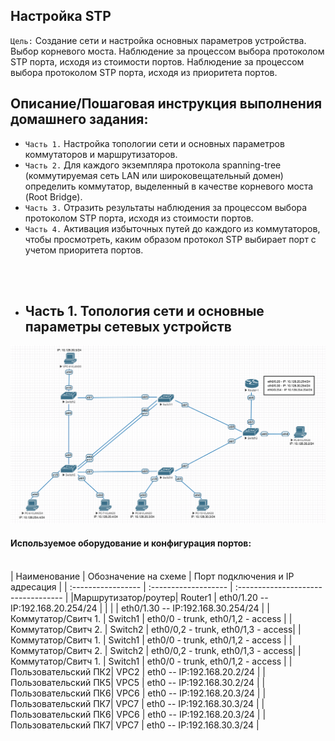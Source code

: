 
## Настройка STP

`Цель:`
Создание сети и настройка основных параметров устройства.
Выбор корневого моста.
Наблюдение за процессом выбора протоколом STP порта, исходя из стоимости портов.
Наблюдение за процессом выбора протоколом STP порта, исходя из приоритета портов.

## Описание/Пошаговая инструкция выполнения домашнего задания:

- `Часть 1.` Настройка топологии сети и основных параметров коммутаторов и маршрутизаторов.
- `Часть 2.` Для каждого экземпляра протокола spanning-tree (коммутируемая сеть LAN или широковещательный домен) определить коммутатор, выделенный в качестве корневого моста (Root Bridge).
- `Часть 3.` Отразить результаты наблюдения за процессом выбора протоколом STP порта, исходя из стоимости портов.
- `Часть 4.` Активация избыточных путей до каждого из коммутаторов, чтобы просмотреть, каким образом протокол STP выбирает порт с учетом приоритета портов.

<br><br>
- ## Часть 1. Топология сети и основные параметры сетевых устройств

![](https://github.com/Samurai1135/otus-network-engeneer/blob/e9c80de0cbc62366fff3cf5a6a07605fa480f33a/Lab-02/NetworkScheme/Topology.png)
<br>

#### Используемое оборудование и конфигурация портов:
<br>
| Наименование       | Обозначение на схеме |  Порт подключения и    IP адресация |
| :----------------- | :------------------- | :---------------------------------- |
|Маршрутизатор/роутер| Router1              |  eth0/1.20 -- IP:192.168.20.254/24  |  
|                    |                      |  eth0/1.30 --  IP:192.168.30.254/24 |
|Коммутатор/Свитч 1. | Switch1              |  eth0/0 - trunk, eth0/1,2 - access  |
|Коммутатор/Свитч 2. | Switch2              |  eth0/0,2 - trunk, eth0/1,3 - access|
|Коммутатор/Свитч 1. | Switch1              |  eth0/0 - trunk, eth0/1,2 - access  |
|Коммутатор/Свитч 2. | Switch2              |  eth0/0,2 - trunk, eth0/1,3 - access|
|Коммутатор/Свитч 1. | Switch1              |  eth0/0 - trunk, eth0/1,2 - access  |
|Пользовательский ПК2| VPC2                 |  eth0 -- IP:192.168.20.2/24         |
|Пользовательский ПК5| VPC5                 |  eth0 -- IP:192.168.30.2/24         |
|Пользовательский ПК6| VPC6                 |  eth0 -- IP:192.168.20.3/24         | 
|Пользовательский ПК7| VPC7                 |  eth0 -- IP:192.168.30.3/24         |
|Пользовательский ПК6| VPC6                 |  eth0 -- IP:192.168.20.3/24         | 
|Пользовательский ПК7| VPC7                 |  eth0 -- IP:192.168.30.3/24         |
